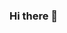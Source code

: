 ### Hi there 👋

<!--
**yeon42/yeon42** is a ✨ _special_ ✨ repository because its `README.md` (this file) appears on your GitHub profile.

Here are some ideas to get you started:

- Good Day! I'm Jungyeon Lee.
- I'm majoring in it engineering and mathematics.



- 🔭 I’m currently working on ...
- 🌱 I’m currently learning ...
- 👯 I’m looking to collaborate on ...
- 🤔 I’m looking for help with ...
- 💬 Ask me about ...
- 📫 How to reach me: ...
- 😄 Pronouns: ...
- ⚡ Fun fact: ...


-->
